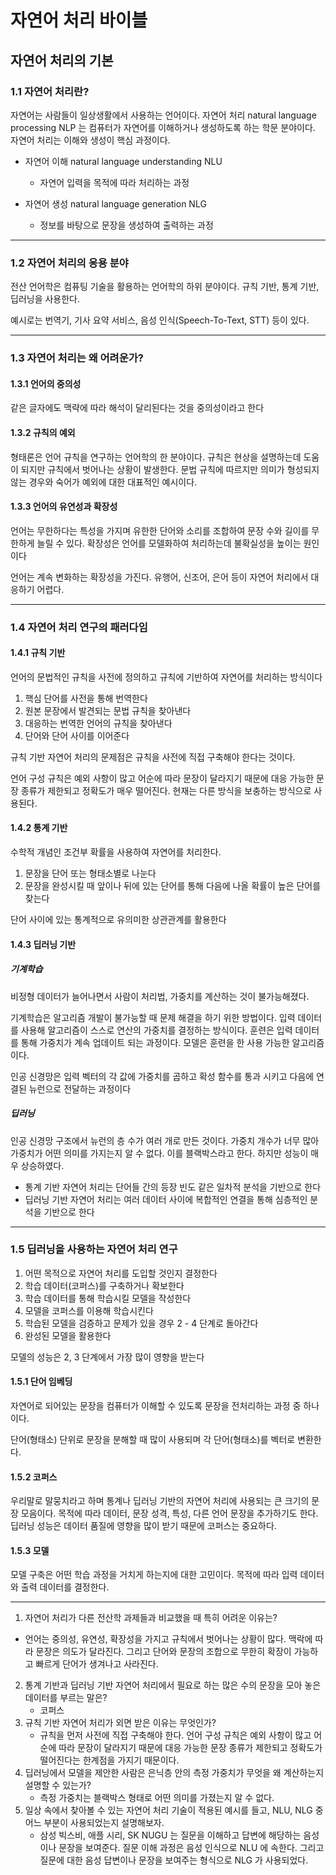 # 자연어 처리 바이블

## 자연어 처리의 기본

### 1.1 자연어  처리란?

자연어는 사람들이 일상생활에서 사용하는 언어이다. 자연어 처리 natural language processing NLP 는 컴퓨터가 자연어를 이해하거나 생성하도록 하는 학문 분야이다. 자연어 처리는 이해와 생성이 핵심 과정이다. 

- 자연어 이해 natural language understanding NLU 
  - 자연어 입력을 목적에 따라 처리하는 과정

- 자연어 생성 natural language generation NLG
  - 정보를 바탕으로 문장을 생성하여 출력하는 과정 

---

### 1.2 자연어 처리의 응용 분야

전산 언어학은 컴퓨팅 기술을 활용하는 언어학의 하위 분야이다. 규칙 기반, 통계 기반, 딥러닝을 사용한다.

예시로는 번역기, 기사 요약 서비스, 음성 인식(Speech-To-Text, STT) 등이 있다. 

---

### 1.3 자연어 처리는 왜 어려운가?

#### 1.3.1 언어의 중의성

같은 글자에도 맥략에 따라 해석이 달리된다는 것을 중의성이라고 한다

#### 1.3.2 규칙의 예외

형태론은 언어 규칙을 연구하는 언어학의 한 분야이다. 규칙은 현상을 설명하는데 도움이 되지만 규칙에서 벗어나는 상황이 발생한다. 문법 규칙에 따르지만 의미가 형성되지 않는 경우와 숙어가 예외에 대한 대표적인 예시이다. 

#### 1.3.3 언어의 유연성과 확장성

언어는 무한하다는 특성을 가지며 유한한 단어와 소리를 조합하여 문장 수와 길이를 무한하게 늘릴 수 있다. 확장성은 언어를 모델화하여 처리하는데 불확실성을 높이는 원인이다

언어는 계속 변화하는 확장성을 가진다. 유행어, 신조어, 은어 등이 자연어 처리에서 대응하기 어렵다.

---

### 1.4 자연어 처리 연구의 패러다임

#### 1.4.1 규칙 기반

언어의 문법적인 규칙을 사전에 정의하고 규칙에 기반하여 자연어를 처리하는 방식이다

1. 핵심 단어를 사전을 통해 번역한다
2. 원본 문장에서 발견되는 문법 규칙을 찾아낸다
3. 대응하는 번역한 언어의 규칙을 찾아낸다
4. 단어와 단어 사이를 이어준다 

규칙 기반 자연어 처리의 문제점은 규칙을 사전에 직접 구축해야 한다는 것이다. 

언어 구성 규칙은 예외 사항이 많고 어순에 따라 문장이 달라지기 때문에 대응 가능한 문장 종류가 제한되고 정확도가 매우 떨어진다. 현재는 다른 방식을 보충하는 방식으로 사용된다.

#### 1.4.2 통계 기반

수학적 개념인 조건부 확률을 사용하여 자연어를 처리한다. 

1. 문장을 단어 또는 형태소별로 나눈다
2. 문장을 완성시킬 때 앞이나 뒤에 있는 단어를 통해 다음에 나올 확률이 높은 단어를 찾는다

단어 사이에 있는 통계적으로 유의미한 상관관계를 활용한다 

#### 1.4.3 딥러닝 기반

##### 기계학습

비정형 데이터가 늘어나면서 사람이 처리법, 가중치를 계산하는 것이 불가능해졌다.

기계학습은 알고리즘 개발이 불가능할 때 문제 해결을 하기 위한 방법이다. 입력 데이터를 사용해 알고리즘이 스스로 연산의 가중치를 결정하는 방식이다. 훈련은 입력 데이터를 통해 가중치가 계속 업데이트 되는 과정이다. 모델은 훈련을 한 사용 가능한 알고리즘이다. 

인공 신경망은 입력 벡터의 각 값에 가중치를 곱하고 확성 함수를 통과 시키고 다음에 연결된 뉴런으로 전달하는 과정이다

##### 딥러닝

인공 신경망 구조에서 뉴런의 층 수가 여러 개로 만든 것이다. 가중치 개수가 너무 많아 가중치가 어떤 의미를 가지는지 알 수 없다. 이를 블랙박스라고 한다. 하지만 성능이 매우 상승하였다.

- 통계 기반 자연어 처리는 단어들 간의 등장 빈도 같은 일차적 분석을 기반으로 한다
- 딥러닝 기반 자연어 처리는 여러 데이터 사이에 복합적인 연결을 통해 심층적인 분석을 기반으로 한다

---

### 1.5 딥러닝을 사용하는 자연어 처리 연구

1. 어떤 목적으로 자연어 처리를 도입할 것인지 결정한다
2. 학습 데이터(코퍼스)를 구축하거나 확보한다
3. 학습 데이터를 통해 학습시킬 모델을 작성한다
4. 모델을 코퍼스를 이용해 학습시킨다
5. 학습된 모델을 검증하고 문제가 있을 경우 2 - 4 단계로 돌아간다
6. 완성된 모델을 활용한다 

모델의 성능은 2, 3 단계에서 가장 많이 영향을 받는다 

#### 1.5.1 단어 임베딩

자연어로 되어있는 문장을 컴퓨터가 이해할 수 있도록 문장을 전처리하는 과정 중 하나이다. 

단어(형태소) 단위로 문장을 분해할 때 많이 사용되며 각 단어(형태소)를 벡터로 변환한다. 

#### 1.5.2 코퍼스

우리말로 말뭉치라고 하며 통계나 딥러닝 기반의 자연어 처리에 사용되는 큰 크기의 문장 모음이다. 목적에 따라 데이터, 문장 성격, 특성, 다른 언어 문장을 추가하기도 한다. 딥러닝 성능은 데이터 품질에 영향을 많이 받기 때문에 코퍼스는 중요하다.

#### 1.5.3 모델

모델 구축은 어떤 학습 과정을 거치게 하는지에 대한 고민이다. 목적에 따라 입력 데이터와 출력 데이터를 결정한다.

---

1.  자연어 처리가 다른 전산학 과제들과 비교했을 때 특히 어려운 이유는?
   - 언어는 중의성, 유연성, 확장성을 가지고 규칙에서 벗어나는 상황이 많다. 맥락에 따라 문장은 의도가 달라진다. 그리고 단어와 문장의 조합으로 무한히 확장이 가능하고 빠르게 단어가 생겨나고 사라진다. 
2. 통계 기반과 딥러닝 기반 자연어 처리에서 필요로 하는 많은 수의 문장을 모아 놓은 데이터를 부르는 말은?
   - 코퍼스
3. 규칙 기반 자연어 처리가 외면 받은 이유는 무엇인가?
   - 규칙을 먼저 사전에 직접 구축해야 한다. 언어 구성 규칙은 예외 사항이 많고 어순에 따라 문장이 달라지기 때문에 대응 가능한 문장 종류가 제한되고 정확도가 떨어진다는 한계점을 가지기 때문이다.
4. 딥러닝에서 모델을 제안한 사람은 은닉층 안의 측정 가중치가 무엇을 왜 계산하는지 설명할 수 있는가?
   - 측정 가중치는 블랙박스 형태로 어떤 의미를 가졌는지 알 수 없다.
5. 일상 속에서 찾아볼 수 있는 자연어 처리 기술이 적용된 예시를 들고, NLU, NLG 중 어느 부분이 사용되었는지 설명해보자.
   - 삼성 빅스비, 애플 시리, SK NUGU 는 질문을 이해하고 답변에 해당하는 음성이나 문장을 보여준다. 질문 이해 과정은 음성 인식으로 NLU 에 속한다. 그리고 질문에 대한 음성 답변이나 문장을 보여주는 형식으로 NLG 가 사용되었다. 